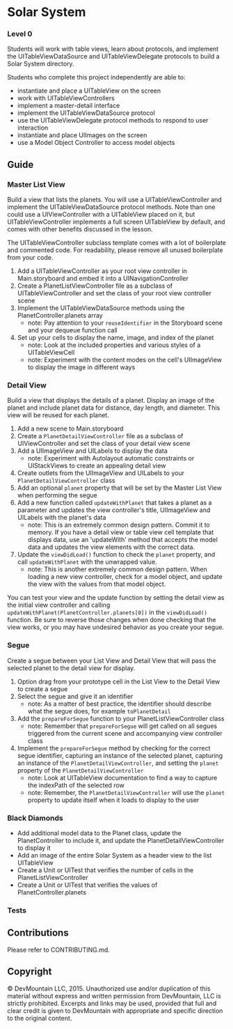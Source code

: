  # Solar System

### Level 0

Students will work with table views, learn about protocols, and implement the UITableViewDataSource and UITableViewDelegate protocols to build a Solar System directory.

Students who complete this project independently are able to:

* instantiate and place a UITableView on the screen
* work with UITableViewControllers
* implement a master-detail interface
* implement the UITableViewDataSource protocol
* use the UITableViewDelegate protocol methods to respond to user interaction
* instantiate and place UIImages on the screen
* use a Model Object Controller to access model objects

## Guide

### Master List View

Build a view that lists the planets. You will use a UITableViewController and implement the UITableViewDataSource protocol methods. Note than one could use a UIViewController with a UITableView placed on it, but UITableViewController implements a full screen UITableView by default, and comes with other benefits discussed in the lesson.

The UITableViewController subclass template comes with a lot of boilerplate and commented code. For readability, please remove all unused boilerplate from your code. 

1. Add a UITableViewController as your root view controller in Main.storyboard and embed it into a UINavigationController
2. Create a PlanetListViewController file as a subclass of UITableViewController and set the class of your root view controller scene
3. Implement the UITableViewDataSource methods using the PlanetController.planets array
    * note: Pay attention to your `reuseIdentifier` in the Storyboard scene and your dequeue function call
4. Set up your cells to display the name, image, and index of the planet 
    * note: Look at the included properties and various styles of a UITableViewCell
    * note: Experiment with the content modes on the cell's UIImageView to display the image in different ways


### Detail View

Build a view that displays the details of a planet. Display an image of the planet and include planet data for distance, day length, and diameter. This view will be reused for each planet. 

1. Add a new scene to Main.storyboard
2. Create a `PlanetDetailViewController` file as a subclass of UIViewController and set the class of your detail view scene
3. Add a UIImageView and UILabels to display the data
    * note: Experiment with Autolayout automatic constraints or UIStackViews to create an appealing detail view
4. Create outlets from the UIImageView and UILabels to your `PlanetDetailViewController` class
5. Add an optional `planet` property that will be set by the Master List View when performing the segue
5. Add a new function called `updateWithPlanet` that takes a planet as a parameter and updates the view controller's title, UIImageView and UILabels with the planet's data
    * note: This is an extremely common design pattern. Commit it to memory. If you have a detail view or table view cell template that displays data, use an 'updateWith' method that accepts the model data and updates the view elements with the correct data.
6. Update the `viewDidLoad()` function to check the `planet` property, and call `updateWithPlanet` with the unwrapped value.
    * note: This is another extremely common design pattern. When loading a new view controller, check for a model object, and update the view with the values from that model object.

You can test your view and the update function by setting the detail view as the initial view controller and calling `updateWithPlanet(PlanetController.planets[0])` in the `viewDidLoad()` function. Be sure to reverse those changes when done checking that the view works, or you may have undesired behavior as you create your segue.

### Segue

Create a segue between your List View and Detail View that will pass the selected planet to the detail view for display.

1. Option drag from your prototype cell in the List View to the Detail View to create a segue
2. Select the segue and give it an identifier
    * note: As a matter of best practice, the identifier should describe what the segue does, for example `toPlanetDetail`
3. Add the `prepareForSegue` function to your PlanetListViewController class
    * note: Remember that `prepareForSegue` will get called on all segues triggered from the current scene and accompanying view controller class
4. Implement the `prepareForSegue` method by checking for the correct segue identifier, capturing an instance of the selected planet, capturing an instance of the `PlanetDetailViewController`, and setting the `planet` property of the `PlanetDetailViewController`
    * note: Look at UITableView documentation to find a way to capture the indexPath of the selected row
    * note: Remember, the `PlanetDetailViewController` will use the `planet` property to update itself when it loads to display to the user

### Black Diamonds

* Add additional model data to the Planet class, update the PlanetController to include it, and update the PlanetDetailViewController to display it
* Add an image of the entire Solar System as a header view to the list UITableView
* Create a Unit or UITest that verifies the number of cells in the PlanetListViewController
* Create a Unit or UITest that verifies the values of PlanetController.planets

### Tests

## Contributions

Please refer to CONTRIBUTING.md.

## Copyright

© DevMountain LLC, 2015. Unauthorized use and/or duplication of this material without express and written permission from DevMountain, LLC is strictly prohibited. Excerpts and links may be used, provided that full and clear credit is given to DevMountain with appropriate and specific direction to the original content.
